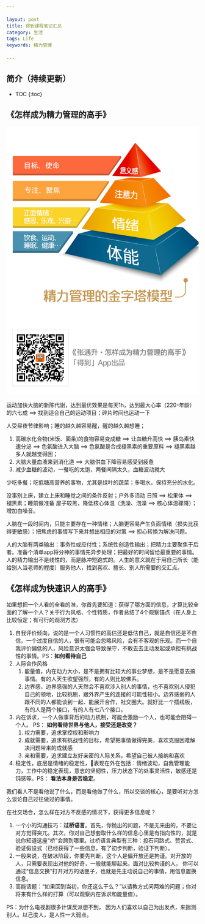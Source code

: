 ```yaml
---

layout: post
title: 得到课程笔记汇总
category: 生活
tags: Life
keywords: 精力管理

---
```


## 简介（持续更新）

* TOC
{:toc}

## 《怎样成为精力管理的高手》

![](/public/upload/life/energy_management.png)

运动加快大脑的新陈代谢，达到最优效果是每天1h，达到最大心率（220-年龄）的六七成 ==> 找到适合自己的运动项目；碎片时间也运动一下

人受昼夜节律影响；睡的越久越容易醒，醒的越久越想睡；
1. 高碳水化合物(米饭、面条)的食物容易变成糖 ==> 让血糖升高快 ==> 胰岛素快速分泌 ==> 色氨酸进入大脑 ==> 色氨酸是合成褪黑素的重要原料 ==> 褪黑素越多人就越觉得困；
2. 大脑大量血液来到消化道 ==> 大脑供血下降容易感受到疲惫
3. 减少血糖的波动，一餐吃的太饱，两餐间隔太久，血糖波动就大

少吃多餐；吃低糖高营养的事物，尤其是绿叶的蔬菜；多喝水，保持充分的水化。

没事别上床，建立上床和睡觉之间的条件反射；户外多活动 日照 ==> 松果体 ==> 褪黑素；睡前做准备 屋子较黑，降低核心体温（洗澡、泡澡 ==> 核心体温骤降）；增加白噪音。

人脑在一段时间内，只能主要存在一种情绪；人脑更容易产生负面情绪（损失比获得更敏感）；把焦虑的事情写下来并想出相应的对策 ==> 担心转换为解决问题。

人的大脑有两类输出：事务性或应付性；系统性创造性输出；把精力主要聚焦于后者。准备个清单app将分神的事情先异步处理；把最好的时间留给最重要的事情。人的精力输出不是线性的，而是脉冲短跑式的。人生的意义就在于用自己所长（能给别人当老师的程度）服务他人，找到喜欢、擅长、别人所需要的交汇点。

## 《怎样成为快速识人的高手》

如果想把一个人看的全看的准，你首先要知道：获得了哪方面的信息，才算比较全面的了解一个人？关于行为风格、个性特质，作者总结了4个观察锚点（在人身上比较恒定；有可行的观测方法）
1. 自我评价倾向，说的是一个人习惯性的高估还是低估自己，就是自信还是不自信。一个过度自信的人，很有可能会忽略风险，会有不客观的乐观。而一个自我评价偏低的人，风险意识太强会导致保守，不敢去去主动发起或承担有挑战性的事情。PS：**如何看待自己**
2. 人际合作风格
    1. 能量值，内在动力大小，是不是拥有比较大的事业梦想，是不是愿意去搞事情。有的人天生欲望强烈，有的人则比较佛系。
    2. 边界感，边界感强的人天然会不喜欢涉入别人的事情，也不喜欢别人侵犯自己的领地，比较挑剔，跟外界产生的连接的可能性较小。边界感弱的人跟不同的人都能谈到一起、能展开合作，社交圈大。就好比一个插线板，有的人是两个接口，有的人有七八个接口。
3. 内在诉求，一个人做事背后的动力机制，可能会激励一个人，也可能会阻碍一个人。 PS： **如何看待世界与他人，接受还是改变？**
    1. 权力需要，追求掌控权和影响力
    2. 成就需要，追求有挑战性的目标，希望把事情做得完美，喜欢克服困难解决问题带来的成就感
    3. 亲和需要，追求建立友好亲密的人际关系，希望自己被人接纳和喜欢
4. 稳定性，底层是情绪的稳定性，表现在外在包括：情绪波动，自我管理能力，工作中的稳定表现，意志的坚韧性，压力状态下的处事灵活性，敏感还是钝感等。PS： **看法本身是否稳定**。

我们看人不是看他说了什么，而是看他做了什么，所以交谈的核心，是要听对方怎么谈论自己过往做过的事情。

在社交场合，怎么样在对方不反感的情况下，获得更多信息呢？
1. 一个小的沟通技巧：**过桥语言**。首先，你抛出的问题，不是无来由的，不要让对方觉得突兀。其次，你对自己想套取什么样的信息心里是有指向性的，就是说你知道这座“桥”会跨到哪里。过桥语言典型有三种：投石问路式、赞赏式、验证假设式（已经获得了一些信息，有了初步判断，验证下判断）。
2. 一般来说，在破冰阶段，你要先判断，这个人是偏开放还是拘谨。对开放的人，只需要表现出对他的好奇，一般就能聊起来。面对比较拘谨的人， 你可以通过“信息交换”打开对方的话匣子，也就是先主动说自己的事情，用信息置换信息。
3. 高能话题：“如果回到当初，你还这么干么？”以请教方式问两难的问题；你对将来有什么样的打算（可以观察内在诉求和能量值）。


PS：为什么电视剧很多计谋反派想不到， 因为人们喜欢以自己为出发点，来揣测别人。以己度人，是人性一大弱点。